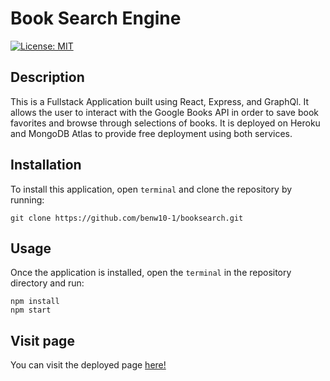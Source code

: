 # Book Search Engine

[![License: MIT](https://img.shields.io/badge/License-MIT-blue.svg)](https://opensource.org/licenses/MIT)

## Description

This is a Fullstack Application built using React, Express, and GraphQl. It allows the user to interact with the Google Books API in order to save book favorites and browse through selections of books. It is deployed on Heroku and MongoDB Atlas to provide free deployment using both services.

## Installation

To install this application, open `terminal` and clone the repository by running:

    git clone https://github.com/benw10-1/booksearch.git

## Usage

Once the application is installed, open the `terminal` in the repository directory and run: <br>
   
    npm install
    npm start

## Visit page

You can visit the deployed page [here!](https://googlebooks222.herokuapp.com/)
